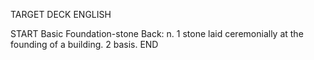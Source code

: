 TARGET DECK
ENGLISH

START
Basic
Foundation-stone
Back: n. 1 stone laid ceremonially at the founding of a building. 2 basis.
END
